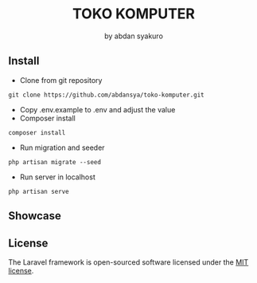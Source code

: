<h1 align="center">TOKO KOMPUTER</h1>
<p align="center">by abdan syakuro</p>

## Install

- Clone from git repository
```
git clone https://github.com/abdansya/toko-komputer.git
```
- Copy .env.example to .env and adjust the value
- Composer install
```
composer install
```
- Run migration and seeder
```
php artisan migrate --seed
```
- Run server in localhost
```
php artisan serve
```

## Showcase


## License

The Laravel framework is open-sourced software licensed under the [MIT license](https://opensource.org/licenses/MIT).

